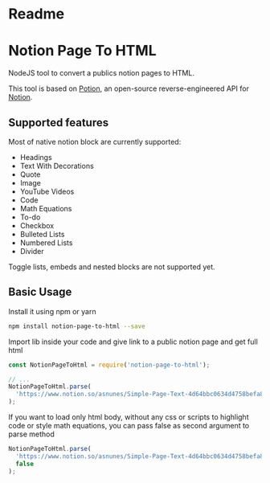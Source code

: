 # Readme

# Notion Page To HTML

NodeJS tool to convert a publics notion pages to HTML.

This tool is based on [Potion](https://github.com/benborgers/potion), an open-source reverse-engineered API for [Notion](http://notion.so).

## Supported features

Most of native notion block are currently supported:

- Headings
- Text With Decorations
- Quote
- Image
- YouTube Videos
- Code
- Math Equations
- To-do
- Checkbox
- Bulleted Lists
- Numbered Lists
- Divider

Toggle lists, embeds and nested blocks are not supported yet.

## Basic Usage

Install it using npm or yarn

```bash
npm install notion-page-to-html --save
```

Import lib inside your code and give link to a public notion page and get full html

```jsx
const NotionPageToHtml = require('notion-page-to-html');

// ...
NotionPageToHtml.parse(
  'https://www.notion.so/asnunes/Simple-Page-Text-4d64bbc0634d4758befa85c5a3a6c22f'
);
```

If you want to load only html body, without any css or scripts to highlight code or style math equations, you can pass false as second argument to parse method

```jsx
NotionPageToHtml.parse(
  'https://www.notion.so/asnunes/Simple-Page-Text-4d64bbc0634d4758befa85c5a3a6c22f',
  false
);
```
